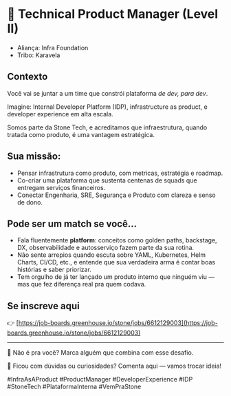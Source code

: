 # 🧭 Technical Product Manager (Level II)

- Aliança: Infra Foundation
- Tribo: Karavela

## Contexto

Você vai se juntar a um time que constrói plataforma *de dev, para dev*.

Imagine: Internal Developer Platform (IDP), infrastructure as product, e developer experience em alta escala.

Somos parte da Stone Tech, e acreditamos que infraestrutura, quando tratada como produto, é uma vantagem estratégica.

## Sua missão:

- Pensar infrastrutura como produto, com metricas, estratégia e roadmap.
- Co-criar uma plataforma que sustenta centenas de squads que entregam serviços financeiros.
- Conectar Engenharia, SRE, Segurança e Produto com clareza e senso de dono.

## Pode ser um match se você...

- Fala fluentemente **platform**: conceitos como golden paths, backstage, DX, observabilidade e autosserviço fazem parte da sua rotina.
- Não sente arrepios quando escuta sobre YAML, Kubernetes, Helm Charts, CI/CD, etc., e entende que sua verdadeira arma é contar boas histórias e saber priorizar.
- Tem orgulho de já ter lançado um produto interno que ninguém viu — mas que fez diferença real pra quem codava.

## Se inscreve aqui 
👉 [https://job-boards.greenhouse.io/stone/jobs/6612129003](https://job-boards.greenhouse.io/stone/jobs/6612129003)

---

🧠 Não é pra você? Marca alguém que combina com esse desafio.

💬 Ficou com dúvidas ou curiosidades? Comenta aqui — vamos trocar ideia!

#InfraAsAProduct #ProductManager #DeveloperExperience #IDP #StoneTech #PlataformaInterna #VemPraStone

